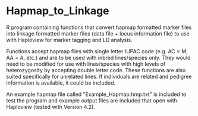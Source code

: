 # Hapmap_to_Linkage
R program containing functions that convert hapmap formatted marker files into linkage formatted marker files (data file + locus information file) to use with Haploview for marker tagging and LD analysis.

Functions accept hapmap files with single letter IUPAC code (e.g. AC = M, AA = A, etc.) and are to be used with inbred lines/species only. They would need to be modified for use with lines/species with high levels of heterozygosity by accepting double letter code. These functions are also suited specifically for unrelated lines. If individuals are related and pedigree information is available, it could be included.

An example hapmap file called "Example_Hapmap.hmp.txt" is included to test the program and example output files are included that open with Haploview (tested with Version 4.2).
